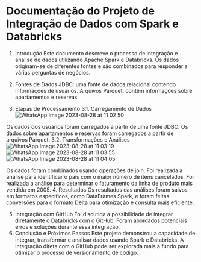 # Documentação do Projeto de Integração de Dados com Spark e Databricks
1. Introdução
Este documento descreve o processo de integração e análise de dados utilizando Apache Spark e Databricks. Os dados originam-se de diferentes fontes e são combinados para responder a várias perguntas de negócios.

2. Fontes de Dados
JDBC: uma fonte de dados relacional contendo informações de usuários.
Arquivos Parquet: contêm informações sobre apartamentos e reservas.
3. Etapas de Processamento
3.1. Carregamento de Dados
   ![WhatsApp Image 2023-08-28 at 11 02 50](https://github.com/alexandrepino/Teste_Pyspark/assets/60200989/562e4e95-22c1-49c4-8997-bd1988ac9f6f)

Os dados dos usuários foram carregados a partir de uma fonte JDBC.
Os dados sobre apartamentos e reservas foram carregados a partir de arquivos Parquet.
3.2. Transformações e Análises
![WhatsApp Image 2023-08-28 at 11 03 19](https://github.com/alexandrepino/Teste_Pyspark/assets/60200989/7f55bf91-3737-4990-af96-94e794e5d1a4)
![WhatsApp Image 2023-08-28 at 11 03 55](https://github.com/alexandrepino/Teste_Pyspark/assets/60200989/aba42d61-b5c4-41d9-85cc-a8884ddf6efd)
![WhatsApp Image 2023-08-28 at 11 04 05](https://github.com/alexandrepino/Teste_Pyspark/assets/60200989/fef7fff4-2afa-4de6-8bcc-ec67f88765ad)

Os dados foram combinados usando operações de join.
Foi realizada a análise para identificar o país com o maior número de itens cancelados.
Foi realizada a análise para determinar o faturamento da linha de produto mais vendida em 2005.
4. Resultados
Os resultados das análises foram salvos em formatos específicos, como DataFrames Spark, e foram feitas conversões para o formato Delta para otimização e consulta mais eficiente.

5. Integração com GitHub
Foi discutida a possibilidade de integrar diretamente o Databricks com o GitHub.
Foram abordados potenciais erros e soluções durante essa integração.
6. Conclusão e Próximos Passos
Este projeto demonstrou a capacidade de integrar, transformar e analisar dados usando Spark e Databricks. A integração direta com o GitHub pode ser explorada mais a fundo para otimizar o processo de versionamento de código.

